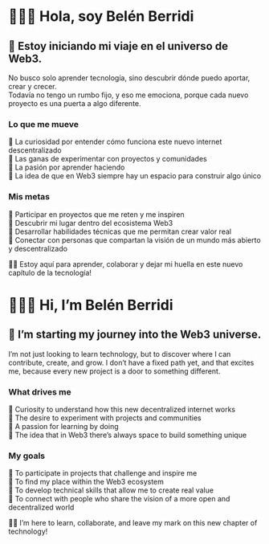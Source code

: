 # 🙋🏽‍♀️ Hola, soy Belén Berridi  

## 🚀 Estoy iniciando mi viaje en el universo de Web3.  
No busco solo aprender tecnología, sino descubrir dónde puedo aportar, crear y crecer.  
Todavía no tengo un rumbo fijo, y eso me emociona, porque cada nuevo proyecto es una puerta a algo diferente.  

### **Lo que me mueve**
🌱 La curiosidad por entender cómo funciona este nuevo internet descentralizado  
🌱 Las ganas de experimentar con proyectos y comunidades  
🌱 La pasión por aprender haciendo  
🌱 La idea de que en Web3 siempre hay un espacio para construir algo único  

### **Mis metas**
🎯 Participar en proyectos que me reten y me inspiren  
🎯 Descubrir mi lugar dentro del ecosistema Web3  
🎯 Desarrollar habilidades técnicas que me permitan crear valor real  
🎯 Conectar con personas que compartan la visión de un mundo más abierto y descentralizado  

⛓️‍💥 Estoy aquí para aprender, colaborar y dejar mi huella en este nuevo capítulo de la tecnología!


# 🙋🏽‍♀️ Hi, I’m Belén Berridi

## 🚀 I’m starting my journey into the Web3 universe.
I’m not just looking to learn technology, but to discover where I can contribute, create, and grow.
I don’t have a fixed path yet, and that excites me, because every new project is a door to something different.

### **What drives me**
🌱 Curiosity to understand how this new decentralized internet works  
🌱 The desire to experiment with projects and communities  
🌱 A passion for learning by doing  
🌱 The idea that in Web3 there’s always space to build something unique

### **My goals**
🎯 To participate in projects that challenge and inspire me  
🎯 To find my place within the Web3 ecosystem  
🎯 To develop technical skills that allow me to create real value  
🎯 To connect with people who share the vision of a more open and decentralized world

⛓️‍💥 I’m here to learn, collaborate, and leave my mark on this new chapter of technology!
